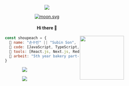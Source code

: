 <div align="center">
  <p class="header">
    <img src="https://capsule-render.vercel.app/api?type=waving&color=0:fad4ef,100:c2b2ee&height=180&text=🍓&desc=ෆꈍ◡ꈍෆ&animation=twinkling&fontColor=fffbfe&fontSize=24&fontAlignY=24&descAlignY=44"/>
  </p>
  
  <p class="bio">
    <div class="moon">
      <a href="https://moon-svg.minung.dev" target="_blank">
       <img src="https://moon-svg.minung.dev/moon.svg?size=100&theme=ray&rotate=0" alt="moon.svg">
      </a>
    </div>
    <h4>Hi there 🐰</h4>
    <img src="https://user-images.githubusercontent.com/121331811/231955636-bb51ef92-28bf-4d96-ad9d-b3656d14c056.png" height="144" align="right" />
  </p>
</div>
  
```js
                const shoupeach = {
                  🐰 name: "손수빈" || "Subin Son",
                  🍑 code: [JavaScript, TypeScript, HTML, CSS],
                  🍓 tools: [React.js, Next.js, Redux.js, Styled-Components, Axios],
                  🍞 arbeit: "5th year bakery part-time job"
                }
```

<div align="center">
  <p class="stats">
   <img src="https://github-readme-stats.vercel.app/api?username=merryfraise&count_private=true&show_icons=true&include_all_commits=true&bg_color=fffeff&title_color=fad4ef&text_color=c2b2ee&icon_color=fad4ef"/>
  </p>
  
  <p class="hits">
    <a href="https://hits.seeyoufarm.com" target="_blank">
      <img src="https://hits.seeyoufarm.com/api/count/incr/badge.svg?url=https%3A%2F%2Fgithub.com%2Fmerryfraise&count_bg=%23FAD4EF&title_bg=%23C2B2EE&icon=ko-fi.svg&icon_color=%23FFFBFE&title=hits&edge_flat=false"/>
    </a>
  </p>
</div>
